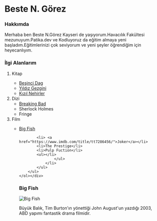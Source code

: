 <h1>Beste N. Görez</h1>
<!--h1 kodu en büyük fontla  ismimi yazdım-->

<h3>Hakkımda</h3>
<!--h2 den daha küçük fonta sahip h3 ü seçtim-->

<p>Merhaba ben Beste N.Görez Kayseri de yaşıyorum.Havacılık Fakültesi mezunuyum.Patika.dev ve Kodluyoruz da eğitim almaya yeni başladım.Eğitimlerinizi çok seviyorum ve yeni şeyler öğrendiğim için heyecanlıyım.</p>

<h3>İlgi Alanlarım</h3>
    <div>
    <ol>
        <li>Kitap</li>
        <ul>
            <li> <a href="https://www.goodreads.com/book/show/6313362-o-monte-cinco?ac=1&from_search=true&qid=Aplon5d9CN&rank=3">Beşinci Dag</a> </li>
            <li> <a href="https://www.goodreads.com/book/show/862311.The_Star_Rover">Yıldız Gezgini</a> </li>
            <li> <a href="https://www.goodreads.com/book/show/161503.Crimson_Rivers">Kızıl Nehirler</a> </li>
        </ul>
        <li>Dizi
            <ul>
                <li> <a href="https://www.imdb.com/title/tt0903747/">Breaking Bad</a> </li>
                <li>Sherlock Holmes</li>
                <li>Fringe</li>
            </ul>
        </li>
        <li>Film</li>
        <ul>
            <li> <a href="https://www.imdb.com/title/tt0319061/">Big Fish</a></li>

            <li> <a href="https://www.imdb.com/title/tt7286456/">Joker</a></li>
            <li>The Prestige</li>
            <li>Pulp Fuction</li>
            <ul></li>
                    </ul>
                </li>
            </ul>
        </ul>
    </ol></div>
<h3><strong>Big Fish</strong></h3>


<img src="https://i0.wp.com/filmloverss.com/wp-content/uploads/2016/01/big-fish-gorsel-filmloverss.jpg?fit=720%2C400&ssl=1" alt="Big Fish">
<p>Büyük Balık, Tim Burton'ın yönettiği John August'un yazdığı 2003, ABD yapımı fantastik drama filmidir.</p>
